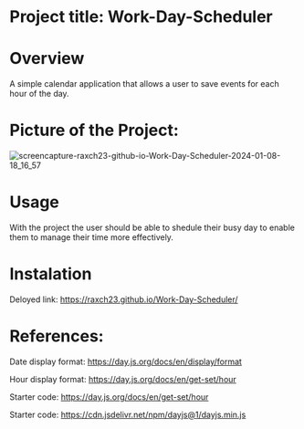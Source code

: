 # Project title: Work-Day-Scheduler

# Overview
A simple calendar application that allows a user to save events for each hour of the day.

# Picture of the Project:
![screencapture-raxch23-github-io-Work-Day-Scheduler-2024-01-08-18_16_57](https://github.com/Raxch23/Work-Day-Scheduler/assets/148925012/3a81692a-7d0d-43dd-95eb-11e41bff8b44)

# Usage
With the project the user should be able to shedule their busy day to enable them to manage their time more effectively.

# Instalation
Deloyed link: https://raxch23.github.io/Work-Day-Scheduler/

# References:
Date display format: https://day.js.org/docs/en/display/format

Hour display format: https://day.js.org/docs/en/get-set/hour

Starter code: https://day.js.org/docs/en/get-set/hour

Starter code: https://cdn.jsdelivr.net/npm/dayjs@1/dayjs.min.js

